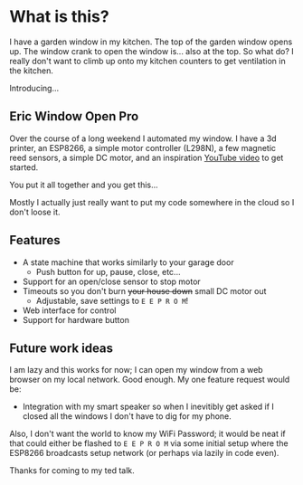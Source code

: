 # What is this?

I have a garden window in my kitchen. The top of the garden window opens up.
The window crank to open the window is... also at the top. So what do? I
really don't want to climb up onto my kitchen counters to get ventilation
in the kitchen.

Introducing...

## Eric Window Open Pro

Over the course of a long weekend I automated my window. I have a 3d printer,
an ESP8266, a simple motor controller (L298N), a few magnetic reed sensors,
a simple DC motor, and an inspiration
[YouTube video](https://www.youtube.com/watch?v=Kz8dQG2_uhw) to get started.

You put it all together and you get this...

Mostly I actually just really want to put my code somewhere in the cloud so I
don't loose it.

## Features

*   A state machine that works similarly to your garage door
    *   Push button for up, pause, close, etc...
*   Support for an open/close sensor to stop motor
*   Timeouts so you don't burn ~~your house down~~ small DC motor out 
    *   Adjustable, save settings to `E E P R O M`!
*   Web interface for control
*   Support for hardware button

## Future work ideas

I am lazy and this works for now; I can open my window from a web browser on my
local network. Good enough. My one feature request would be:

*   Integration with my smart speaker so when I inevitibly get asked if I
    closed all the windows I don't have to dig for my phone.

Also, I don't want the world to know my WiFi Password; it would be neat if that
could either be flashed to `E E P R O M` via some initial setup where the
ESP8266 broadcasts setup network (or perhaps via lazily in code even).

Thanks for coming to my ted talk.
